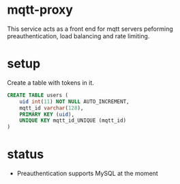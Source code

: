 # mqtt-proxy

This service acts as a front end for mqtt servers peforming preauthentication, load balancing and rate limiting.

# setup

Create a table with tokens in it.

```sql
CREATE TABLE users (
	uid int(11) NOT NULL AUTO_INCREMENT,
	mqtt_id varchar(128),
	PRIMARY KEY (uid),
	UNIQUE KEY mqtt_id_UNIQUE (mqtt_id)
)
```

# status

* Preauthentication supports MySQL at the moment

